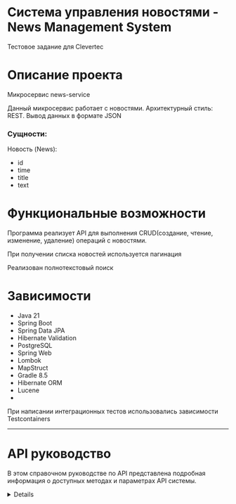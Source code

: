 # Система управления новостями - News Management System

Тестовое задание для Clevertec

# Описание проекта

Микросервис news-service

Данный микросервис работает с новостями. Архитектурный стиль: REST. Вывод данных в формате JSON

### Сущности:

Новость (News):

- id
- time
- title
- text

# Функциональные возможности

Программа реализует API для выполнения CRUD(создание, чтение, изменение, удаление) операций с новостями.

При получении списка новостей используется пагинация

Реализован полнотекстовый поиск

# Зависимости

* Java 21
* Spring Boot
* Spring Data JPA
* Hibernate Validation
* PostgreSQL
* Spring Web
* Lombok
* MapStruct
* Gradle 8.5
* Hibernate ORM
* Lucene
*

При написании интеграционных тестов использовались зависимости Testcontainers

---

# API руководство

В этом справочном руководстве по API представлена подробная информация о доступных методах и параметрах API системы.

<details>

## Содержание

* Новости
* Ответ об ошибке

### Новости

Описание: Этот метод добавляет новую новость.
Endpoint: /news
HTTP Method: POST

Parameters:

| Name  | Type   | Description       |
|-------|--------|-------------------|
| title | String | Заголовок новости |
| text  | String | Текст новости     |

Пример запроса:
http://localhost:8081/news

{
"title": "This is title of news",
"text": "This is content of news."
}

---
Описание: Этот метод получает новость по id.
Endpoint: /news/{newsId}
HTTP Method: GET

Пример запроса:
http://localhost:8081/news/1

---
Описание: Этот метод обновляет новость.
Endpoint: /news/{newsId}
HTTP Method: PUT

Parameters:

| Name  | Type   | Description       |
|-------|--------|-------------------|
| title | String | Заголовок новости |
| text  | String | Текст новости     |

Пример запроса:
http://localhost:8081/news/1

{
"title": "This is title of news",
"text": "This is content of news."
}

---
Описание: Этот метод удаляет новость по id.
Endpoint: /news/{newsId}
HTTP Method: DELETE

Пример запроса:
http://localhost:8081/news/1

---
Описание: Этот метод выводит все новости (с пагинацией).
Endpoint: /news
HTTP Method: GET

Примеры запроса:
http://localhost:8081/news
http://localhost:8081/news?pageNumber=1

---
Описание: Этот метод выполняет полнотекстовый поиск.
Endpoint: /news/search
HTTP Method: GET

Примеры запроса:
http://localhost:8081/news/search?text=content&fields=title&fields=text&limit=15

### Ответ об ошибке

Пример ответа об ошибке

{
"status": 404,
"message": "No such news with id 234"
}

</details>